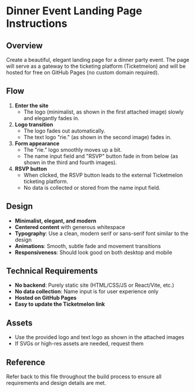 # Dinner Event Landing Page Instructions

## Overview
Create a beautiful, elegant landing page for a dinner party event. The page will serve as a gateway to the ticketing platform (Ticketmelon) and will be hosted for free on GitHub Pages (no custom domain required).

## Flow
1. **Enter the site**
    - The logo (minimalist, as shown in the first attached image) slowly and elegantly fades in.
2. **Logo transition**
    - The logo fades out automatically.
    - The text logo "rie." (as shown in the second image) fades in.
3. **Form appearance**
    - The "rie." logo smoothly moves up a bit.
    - The name input field and "RSVP" button fade in from below (as shown in the third and fourth images).
4. **RSVP button**
    - When clicked, the RSVP button leads to the external Ticketmelon ticketing platform.
    - No data is collected or stored from the name input field.

## Design
- **Minimalist, elegant, and modern**
- **Centered content** with generous whitespace
- **Typography**: Use a clean, modern serif or sans-serif font similar to the design
- **Animations**: Smooth, subtle fade and movement transitions
- **Responsiveness**: Should look good on both desktop and mobile

## Technical Requirements
- **No backend**: Purely static site (HTML/CSS/JS or React/Vite, etc.)
- **No data collection**: Name input is for user experience only
- **Hosted on GitHub Pages**
- **Easy to update the Ticketmelon link**

## Assets
- Use the provided logo and text logo as shown in the attached images
- If SVGs or high-res assets are needed, request them

## Reference
Refer back to this file throughout the build process to ensure all requirements and design details are met. 